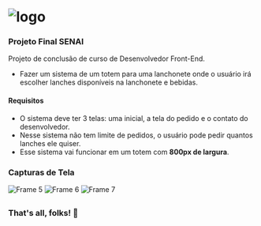 # ![logo](https://user-images.githubusercontent.com/90719668/187080594-9cb0a1c4-05ca-4a5a-9da5-2f9ae04b2156.svg)
### Projeto Final SENAI
Projeto de conclusão de curso de Desenvolvedor Front-End.

- Fazer um sistema de um totem para uma lanchonete onde o usuário irá escolher lanches
disponíveis na lanchonete e bebidas.

#### Requisitos
- O sistema deve ter 3 telas: uma inicial, a tela
do pedido e o contato do desenvolvedor.
- Nesse sistema não tem limite de pedidos, o usuário pode pedir quantos lanches ele quiser.
- Esse sistema vai funcionar em um totem com **800px de largura**.

### Capturas de Tela
![Frame 5](https://user-images.githubusercontent.com/90719668/187081545-bd194dc2-eff0-4291-bee5-7a3efee2f595.png)
![Frame 6](https://user-images.githubusercontent.com/90719668/187081556-259ce304-1f72-485a-abe1-da5fd620c673.png)
![Frame 7](https://user-images.githubusercontent.com/90719668/187081570-11049b3b-59d0-4d61-bbe3-e08e187ea98f.png)
##
### That's all, folks! 🚀
